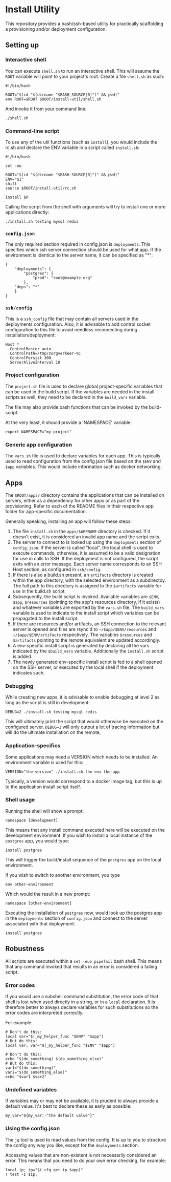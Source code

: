 # Install Utility
This repository provides a bash/ssh-based utility for practically scaffolding
a provisioning and/or deployment configuration.

## Setting up
### Interactive shell

You can execute `shell.sh` to run an interactive shell. This will assume
the `ROOT` variable will point to your project's root. Create a file
`shell.sh` as such:

```
#!/bin/bash

ROOT="$(cd "$(dirname "$BASH_SOURCE[0]")" && pwd)"
env ROOT=$ROOT $ROOT/install-util/shell.sh
```

And invoke it from your command line:

```
./shell.sh
```

### Command-line script

To use any of the util functions (such as `install`), you would include
the rc.sh and declare the ENV variable in a script called `install.sh`:
```
#!/bin/bash

set -eu

ROOT="$(cd "$(dirname "$BASH_SOURCE[0]")" && pwd)"
ENV="$1"
shift
source $ROOT/install-util/rc.sh

install $@
```

Calling the script from the shell with arguments will try to install one or
more applications directly:

```
./install.sh testing mysql redis
```

### `config.json`
The only required section required in config.json is `deployments`. This
specifies which ssh server connection should be used for what app. If the
environment is identical to the server name, it can be specified as "*":

```
{
    "deployments": {
        "postgres": {
            "prod": "root@example.org"
        },
	"deps": "*"
    }
}
```

### `ssh/config`
This is a `ssh_config` file that may contain all servers used in the deployments
configuration. Also, it is advisable to add control socket configuration to this 
file to avoid needless reconnecting during installation/deployment:

```
Host *
  ControlMaster auto
  ControlPath=/tmp/zorgverkeer-%C
  ControlPersist 300
  ServerAliveInterval 10
```

### Project configuration
The `project.sh` file is used to declare global project-specific variables that
can be used in the build script. If the variables are needed in the install
scripts as well, they need to be declared in the `build_vars` variable.

The file may also provide bash functions that can be invoked by the build-script.

At the very least, it should provide a 'NAMESPACE' variable:

```
export NAMESPACE="my-project"
```

### Generic app configuration
The `vars.sh` file is used to declare variables for each app. This is typically
used to read configuration from the config.json file based on the `$ENV` and 
`$app` variables. This would include information such as docker networking.

## Apps
The `$ROOT/apps/` directory contains the applications that can be installed on
servers, either as a dependency for other apps or as part of the provisioning.
Refer to each of the README files in their respective app folder for
app-specific documentation.

Generally speaking, installing an app will follow these steps:

1. The file `install.sh` in the `apps/$APPNAME` directory is checked. If it
   doesn't exist, it is considered an invalid app name and the script exits.
2. The server to connect to is looked up using the `deployments` section of
   `config.json`. If the server is called "local", the local shell is used to execute 
   commands, otherwise, it is assumed to be a valid designation for use in calls
   to SSH. If the deployment is not configured, the script exits with an error
   message. Each server name corresponds to an SSH Host section, as configured in
   `ssh/config`.
3. If there is also a build.sh present, an `artifacts` directory is created within
   the app directory, with the selected environment as a subdirectoy. The full path
   to this directory is assigned to the `$artifacts` variable for use in the build.sh
   script.
4. Subsequently, the build script is invoked. Available variables are `$ENV`, `$app`,
   `$resources` (pointing to the app's resources directory, if it exists) and whatever
   variables are exported by the `vars.sh` file. The `build_vars` variable is used
   to indicate to the install script which variables can be propagated to the install
   script. 
5. If there are resources and/or artifacts, an SSH connection to the relevant server
   is opened and files are rsync'd to `~/$app/$ENV/resources` and `~/$app/$ENV/artifacts`
   respectively. The variables `$resources` and `$artifacts` pointing to the remote
   equivalent are updated accordingly. 
6. A env-specific install script is generated by declaring all the vars indicated by
   the `$build_vars` variable. Additionally the `install.sh` script is added.
7. The newly generated env-specific install script is fed to a shell opened on
   the SSH server, or executed by the local shell if the deployment indicates such.

### Debugging
While creating new apps, it is advisable to enable debugging at level 2 as long
as the script is still in development:

```
DEBUG=2 ./install.sh testing mysql redis
```

This will ultimately print the script that would otherwise be executed on
the configured server. `DEBUG=1` will only output a lot of tracing information
but will do the ultimate installation on the remote,

### Application-specifics

Some applications may need a VERSION which needs to be installed. An
environment variable is used for this:

```
VERSION="the-version" ./install.sh the-env the-app
```

Typically, a version would correspond to a docker image tag, but this
is up to the application install script itself.

### Shell usage

Running the shell will show a prompt:

```
namespace [development] 
```

This means that any install command executed here will be executed on the
development environment. If you wish to install a local instance of the
`postgres` app, you would type:

```
install postgres
```

This will trigger the build/install sequence of the `postgres` 
app on the local environment.

If you wish to switch to another environment, you type

```
env other-environment
```
Which would the result in a new prompt:

```
namespace [other-environment]
```

Executing the installation of `postgres` now, would look up the postgres app in
the `deployments` section of `config.json` and connect to the server associated
with that deployment:

```
install postgres
```

## Robustness
All scripts are executed within a `set -euo pipefail` bash shell. This means
that any command invoked that results in an error is considered a failing script.

### Error codes
If you would use a subshell command substitution, the error code of that shell
is lost when used directly in a string, or in a `local` declaration. It is
therefore better to always declare variables for such substitutions so the
error codes are interpreted correctly. 

For example:
```
# Don't do this:
local var="$(_my_helper_func "$ENV" "$app")
# But do this:
local var; var="$(_my_helper_func "$ENV" "$app")

# Don't do this:
echo "$(do_something) $(do_something_else)"
# But do this:
var1="$(do_something)"
var2="$(do_something_else)"
echo "$var1 $var2"
```

### Undefined variables
If variables may or may not be available, it is prudent to always provide
a default value. It's best to declare these as early as possible:

```
my_var="${my_var:-"the default value"}"
```

### Using the config.json
The `jq` tool is used to read values from the config. It is up to you to
structure the config any way you like, except for the `deployments` section.

Accessing values that are non-existent is not necessarily considered an error.
This means that you need to do your own error checking, for example:

```
local ip; ip="$(_cfg_get ip $app)"
! test -z $ip;
```
